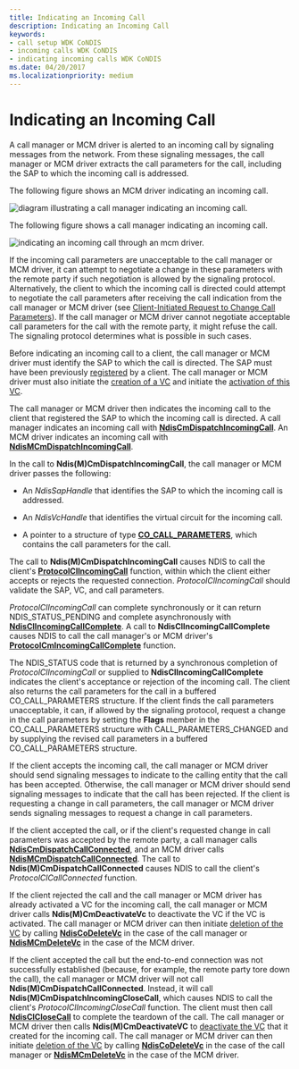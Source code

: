 ```yaml
---
title: Indicating an Incoming Call
description: Indicating an Incoming Call
keywords:
- call setup WDK CoNDIS
- incoming calls WDK CoNDIS
- indicating incoming calls WDK CoNDIS
ms.date: 04/20/2017
ms.localizationpriority: medium
---
```


# Indicating an Incoming Call





A call manager or MCM driver is alerted to an incoming call by signaling messages from the network. From these signaling messages, the call manager or MCM driver extracts the call parameters for the call, including the SAP to which the incoming call is addressed.

The following figure shows an MCM driver indicating an incoming call.

![diagram illustrating a call manager indicating an incoming call.](images/cm-13.png)

The following figure shows a call manager indicating an incoming call.

![indicating an incoming call through an mcm driver.](images/fig1-13.png)

If the incoming call parameters are unacceptable to the call manager or MCM driver, it can attempt to negotiate a change in these parameters with the remote party if such negotiation is allowed by the signaling protocol. Alternatively, the client to which the incoming call is directed could attempt to negotiate the call parameters after receiving the call indication from the call manager or MCM driver (see [Client-Initiated Request to Change Call Parameters](client-initiated-request-to-change-call-parameters.md)). If the call manager or MCM driver cannot negotiate acceptable call parameters for the call with the remote party, it might refuse the call. The signaling protocol determines what is possible in such cases.

Before indicating an incoming call to a client, the call manager or MCM driver must identify the SAP to which the call is directed. The SAP must have been previously [registered](registering-a-sap.md) by a client. The call manager or MCM driver must also initiate the [creation of a VC](creating-a-vc.md) and initiate the [activation of this VC](activating-a-vc.md).

The call manager or MCM driver then indicates the incoming call to the client that registered the SAP to which the incoming call is directed. A call manager indicates an incoming call with [**NdisCmDispatchIncomingCall**](/windows-hardware/drivers/ddi/ndis/nf-ndis-ndiscmdispatchincomingcall). An MCM driver indicates an incoming call with [**NdisMCmDispatchIncomingCall**](/windows-hardware/drivers/ddi/ndis/nf-ndis-ndismcmdispatchincomingcall).

In the call to **Ndis(M)CmDispatchIncomingCall**, the call manager or MCM driver passes the following:

-   An *NdisSapHandle* that identifies the SAP to which the incoming call is addressed.

-   An *NdisVcHandle* that identifies the virtual circuit for the incoming call.

-   A pointer to a structure of type [**CO\_CALL\_PARAMETERS**](/previous-versions/windows/hardware/network/ff545384(v=vs.85)), which contains the call parameters for the call.

The call to **Ndis(M)CmDispatchIncomingCall** causes NDIS to call the client's [**ProtocolClIncomingCall**](/windows-hardware/drivers/ddi/ndis/nc-ndis-protocol_cl_incoming_call) function, within which the client either accepts or rejects the requested connection. *ProtocolClIncomingCall* should validate the SAP, VC, and call parameters.

*ProtocolClIncomingCall* can complete synchronously or it can return NDIS\_STATUS\_PENDING and complete asynchronously with [**NdisClIncomingCallComplete**](/windows-hardware/drivers/ddi/ndis/nf-ndis-ndisclincomingcallcomplete). A call to **NdisClIncomingCallComplete** causes NDIS to call the call manager's or MCM driver's [**ProtocolCmIncomingCallComplete**](/windows-hardware/drivers/ddi/ndis/nc-ndis-protocol_cm_incoming_call_complete) function.

The NDIS\_STATUS code that is returned by a synchronous completion of *ProtocolClIncomingCall* or supplied to **NdisClIncomingCallComplete** indicates the client's acceptance or rejection of the incoming call. The client also returns the call parameters for the call in a buffered CO\_CALL\_PARAMETERS structure. If the client finds the call parameters unacceptable, it can, if allowed by the signaling protocol, request a change in the call parameters by setting the **Flags** member in the CO\_CALL\_PARAMETERS structure with CALL\_PARAMETERS\_CHANGED and by supplying the revised call parameters in a buffered CO\_CALL\_PARAMETERS structure.

If the client accepts the incoming call, the call manager or MCM driver should send signaling messages to indicate to the calling entity that the call has been accepted. Otherwise, the call manager or MCM driver should send signaling messages to indicate that the call has been rejected. If the client is requesting a change in call parameters, the call manager or MCM driver sends signaling messages to request a change in call parameters.

If the client accepted the call, or if the client's requested change in call parameters was accepted by the remote party, a call manager calls [**NdisCmDispatchCallConnected**](/windows-hardware/drivers/ddi/ndis/nf-ndis-ndiscmdispatchcallconnected), and an MCM driver calls [**NdisMCmDispatchCallConnected**](/windows-hardware/drivers/ddi/ndis/nf-ndis-ndismcmdispatchcallconnected). The call to **Ndis(M)CmDispatchCallConnected** causes NDIS to call the client's *ProtocolClCallConnected* function.

If the client rejected the call and the call manager or MCM driver has already activated a VC for the incoming call, the call manager or MCM driver calls **Ndis(M)CmDeactivateVc** to deactivate the VC if the VC is activated. The call manager or MCM driver can then initiate [deletion of the VC](deleting-a-vc.md) by calling [**NdisCoDeleteVc**](/windows-hardware/drivers/ddi/ndis/nf-ndis-ndiscodeletevc) in the case of the call manager or [**NdisMCmDeleteVc**](/windows-hardware/drivers/ddi/ndis/nf-ndis-ndismcmdeletevc) in the case of the MCM driver.

If the client accepted the call but the end-to-end connection was not successfully established (because, for example, the remote party tore down the call), the call manager or MCM driver will not call **Ndis(M)CmDispatchCallConnected**. Instead, it will call **Ndis(M)CmDispatchIncomingCloseCall**, which causes NDIS to call the client's *ProtocolClIncomingCloseCall* function. The client must then call [**NdisClCloseCall**](/windows-hardware/drivers/ddi/ndis/nf-ndis-ndisclclosecall) to complete the teardown of the call. The call manager or MCM driver then calls **Ndis(M)CmDeactivateVC** to [deactivate the VC](deactivating-a-vc.md) that it created for the incoming call. The call manager or MCM driver can then initiate [deletion of the VC](deleting-a-vc.md) by calling [**NdisCoDeleteVc**](/windows-hardware/drivers/ddi/ndis/nf-ndis-ndiscodeletevc) in the case of the call manager or [**NdisMCmDeleteVc**](/windows-hardware/drivers/ddi/ndis/nf-ndis-ndismcmdeletevc) in the case of the MCM driver.

 

